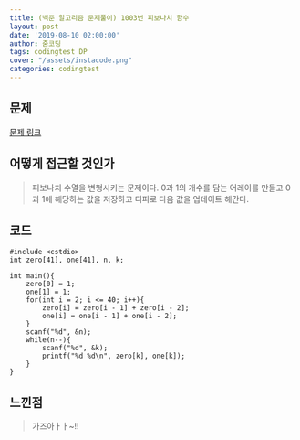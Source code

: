 ```yaml
---
title: (백준 알고리즘 문제풀이) 1003번 피보나치 함수
layout: post
date: '2019-08-10 02:00:00'
author: 줌코딩
tags: codingtest DP
cover: "/assets/instacode.png"
categories: codingtest
---
```


## 문제

[문제 링크](https://www.acmicpc.net/problem/1003)

## 어떻게 접근할 것인가

> 피보나치 수열을 변형시키는 문제이다.
> 0과 1의 개수를 담는 어레이를 만들고 0과 1에 해당하는 값을 저장하고 디피로 다음 값을 업데이트 해간다.

## 코드

    #include <cstdio>
    int zero[41], one[41], n, k;

    int main(){
        zero[0] = 1;
        one[1] = 1;
        for(int i = 2; i <= 40; i++){
            zero[i] = zero[i - 1] + zero[i - 2];
            one[i] = one[i - 1] + one[i - 2];
        }
        scanf("%d", &n);
        while(n--){
            scanf("%d", &k);
            printf("%d %d\n", zero[k], one[k]);
        }
    }

## 느낀점

> 가즈아ㅏㅏ~!!

